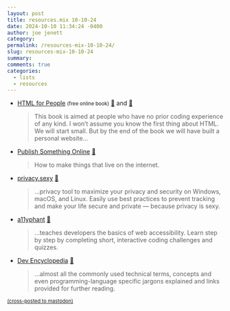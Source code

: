 ```yaml
---
layout: post
title: resources.mix 10-10-24
date: 2024-10-10 11:34:24 -0400
author: joe jenett
category: 
permalink: /resources-mix-10-10-24/
slug: resources-mix-10-10-24
summary: 
comments: true
categories:
  - lists
  - resources
---
```

<ul class="links">
	<li><a title="HTML for People" href="https://htmlforpeople.com/">HTML for People</a> <small>(free online book)</small> <a title="source" href="https://pinboard.in/u:pragmaticgeek">📌</a> and <a title="source" href="https://pinboard.in/u:roger">📌</a><blockquote><p>This book is aimed at people who have no prior coding experience of any kind. I won’t assume you know the first thing about HTML. We will start small. But by the end of the book we will have built a personal website...</p></blockquote></li>
	<li><a title="Publish Something Online" href="https://publishsomethingonline.com/">Publish Something Online</a> <a title="source" href="https://pinboard.in/u:philapple">📌</a><blockquote><p>How to make things that live on the internet.</p></blockquote></li>
	<li><a title="privacy.sexy" href="https://privacy.sexy/">privacy.sexy</a> <a title="source" href="https://pinboard.in/u:axehandle">📌</a><blockquote><p>...privacy tool to maximize your privacy and security on Windows, macOS, and Linux. Easily use best practices to prevent tracking and make your life secure and private — because privacy is sexy.</p></blockquote></li>
	<li><a title="a11yphant" href="https://a11yphant.com/">a11yphant</a> <a title="source" href="https://pinboard.in/u:ascarida">📌</a><blockquote><p>...teaches developers the basics of web accessibility. Learn step by step by completing short, interactive coding challenges and quizzes.</p></blockquote></li>
	<li><a title="Dev Encyclopedia | Encyclopedia for Developers" href="https://devpedia.dev/">Dev Encyclopedia</a> <a title="source" href="https://pinboard.in/u:tdjones">📌</a><blockquote><p>...almost all the commonly used technical terms, concepts and even programming-language specific jargons explained and links provided for further reading.</p></blockquote></li>
</ul>

<a href="https://brid.gy/publish/mastodon"><small>(cross-posted to mastodon)</small></a>